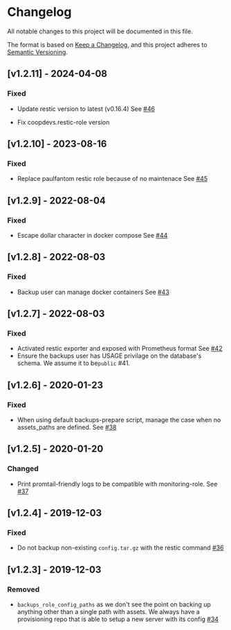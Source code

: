 # Changelog
All notable changes to this project will be documented in this file.

The format is based on [Keep a Changelog](https://keepachangelog.com/en/1.0.0/),
and this project adheres to [Semantic Versioning](https://semver.org/spec/v2.0.0.html).


## [v1.2.11] - 2024-04-08
###  Fixed
- Update restic version to latest (v0.16.4)
  See [#46](https://github.com/coopdevs/backups_role/pull/46)

- Fix coopdevs.restic-role version

## [v1.2.10] - 2023-08-16
### Fixed
- Replace paulfantom restic role because of no maintenace
  See [#45](https://github.com/coopdevs/backups_role/pull/45)

## [v1.2.9] - 2022-08-04
### Fixed
- Escape dollar character in docker compose
  See [#44](https://github.com/coopdevs/backups_role/pull/44)


## [v1.2.8] - 2022-08-03
### Fixed
- Backup user can manage docker containers
  See [#43](https://github.com/coopdevs/backups_role/pull/43)

## [v1.2.7] - 2022-08-03
### Fixed
- Activated restic exporter and exposed with Prometheus format
  See [#42](https://github.com/coopdevs/backups_role/pull/42)
- Ensure the backups user has USAGE privilage on the database's schema. We assume it to be`public` #41.


## [v1.2.6] - 2020-01-23
### Fixed
- When using default backups-prepare script, manage the case when no assets_paths are defined.
  See [#38](https://github.com/coopdevs/backups_role/pull/38)

## [v1.2.5] - 2020-01-20
### Changed
- Print promtail-friendly logs to be compatible with monitoring-role. See [#37](https://github.com/coopdevs/backups_role/pull/37)

## [v1.2.4] - 2019-12-03

### Fixed

- Do not backup non-existing `config.tar.gz` with the restic command [#36](https://github.com/coopdevs/backups_role/pull/36)

## [v1.2.3] - 2019-12-03

### Removed

- `backups_role_config_paths` as we don't see the point on backing up anything
    other than a single path with assets. We always have a provisioning repo
    that is able to setup a new server with its config [#34](https://github.com/coopdevs/backups_role/pull/34/files)
